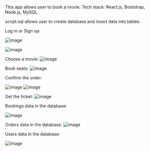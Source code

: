 This app allows user to book a movie. Tech stack: React.js, Bootstrap, Node.js, MySQL

script.sql allows user to create database and insert data into tables.

Log in or Sign up:

![image](https://github.com/gracjanh/MoviesBookingReact/assets/74767350/9fe7cbb5-677f-4baa-ac05-373a055a0965)

![image](https://github.com/gracjanh/MoviesBookingReact/assets/74767350/24b6ce03-2780-4395-85ba-009591c3af24)


Choose a movie:
![image](https://github.com/gracjanh/MoviesBookingReact/assets/74767350/c07e0289-8714-454d-9893-8bd9b83a10c5)

Book seats:
![image](https://github.com/gracjanh/MoviesBookingReact/assets/74767350/3d013b98-7199-4610-9f2a-a0f9bd783af8)


Confirm the order:

![image](https://github.com/gracjanh/MoviesBookingReact/assets/74767350/15ac6c56-5ff9-46dc-ad71-677b71c66d4b)
![image](https://github.com/gracjanh/MoviesBookingReact/assets/74767350/9305a756-ec41-4ba3-92df-3ae8dad3f387)


Get the ticket:
![image](https://github.com/gracjanh/MoviesBookingReact/assets/74767350/b5badaba-057f-4e96-ade9-fdc77fc58c3e)


Bookings data in the database:

![image](https://github.com/gracjanh/MoviesBookingReact/assets/74767350/c4cc6b25-60e6-4a97-831b-4e6e632ae510)


Orders data in the database:
![image](https://github.com/gracjanh/MoviesBookingReact/assets/74767350/3ea2c4b7-b6fc-4cca-8805-d09b7b850bc0)


Users data in the database:

![image](https://github.com/gracjanh/MoviesBookingReact/assets/74767350/4f6d6389-4185-4aec-b601-b7b2f945096e)

